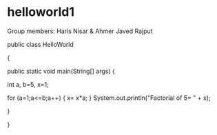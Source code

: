 # helloworld1
Group members: Haris Nisar &amp; Ahmer Javed Rajput

public class HelloWorld

 {

public static void main(String[] args) {
 
int a, b=5, x=1;

for (a=1;a<=b;a++) {
x= x*a;
}
 System.out.println("Factorial of 5=  " + x);

  }

}
